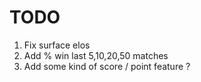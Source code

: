 # TODO

1. Fix surface elos
2. Add % win last 5,10,20,50 matches
3. Add some kind of score / point feature ?
